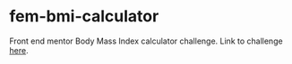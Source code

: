 # fem-bmi-calculator
Front end mentor Body Mass Index calculator challenge. Link to challenge [here](https://www.frontendmentor.io/challenges/body-mass-index-calculator-brrBkfSz1T).

